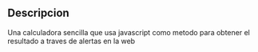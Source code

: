## Descripcion

Una calculadora sencilla que usa javascript como metodo para obtener el resultado a traves de alertas en la web
